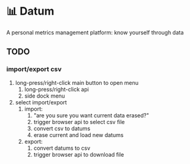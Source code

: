 # 📊 Datum
A personal metrics management platform: know yourself through data

## TODO
### import/export csv
1. long-press/right-click main button to open menu
	1. long-press/right-click api
	2. side dock menu
2. select import/export
	1. import:
		1. "are you sure you want current data erased?"
		2. trigger browser api to select csv file
		3. convert csv to datums
		4. erase current and load new datums
	2. export:
		1. convert datums to csv
		2. trigger browser api to download file

